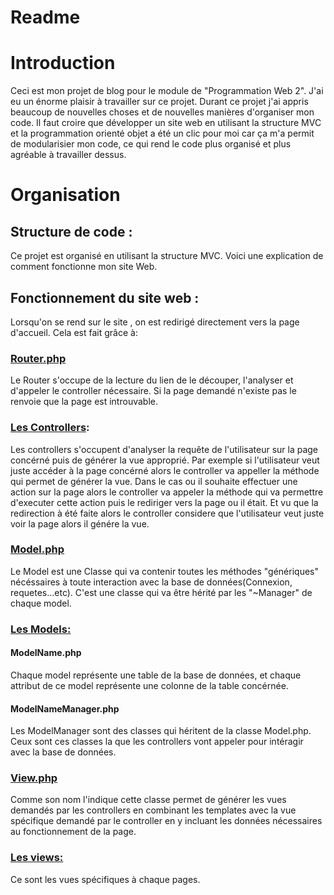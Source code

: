 # Readme

# Introduction

Ceci est mon projet de blog pour le module de "Programmation Web 2". J'ai eu un énorme plaisir à travailler sur ce projet.
Durant ce projet j'ai appris beaucoup de nouvelles choses et de nouvelles manières d'organiser mon code. Il faut croire que développer un site web en utilisant la structure MVC et la programmation orienté objet a été un clic pour moi car ça m'a permit de modularisier mon code, ce qui rend le code plus organisé et plus agréable à travailler dessus. 

# Organisation 

## Structure de code :
Ce projet est organisé en utilisant la structure MVC. 
Voici une explication de comment fonctionne mon site Web.

## Fonctionnement du site web :
<!-- TODO: INSERER LIEN SITE WEB -->
Lorsqu'on se rend sur le site <!-- INSERER LIEN ICI -->, on est redirigé directement vers la page d'accueil. Cela est fait grâce à:

### [Router.php](https://git.unistra.fr/chemaouelfihri/projet-web-2/-/tree/main/src/libraries)
Le Router s'occupe de la lecture du lien de le découper, l'analyser et d'appeler le controller nécessaire.
Si la page demandé n'existe pas le renvoie que la page est introuvable.

### [Les Controllers](https://git.unistra.fr/chemaouelfihri/projet-web-2/-/tree/main/src/controllers):
Les controllers s'occupent d'analyser la requête de l'utilisateur sur la page concérné puis de générer la vue approprié. Par exemple si l'utilisateur veut juste accéder à la page concérné alors le controller va appeller la méthode qui permet de générer la vue. 
Dans le cas ou il souhaite effectuer une action sur la page alors le controller va appeler la méthode qui va permettre d'executer cette action puis le rediriger vers la page ou il était. Et vu que la redirection à été faite alors le controller considere que l'utilisateur veut juste voir la page alors il génére la vue.

### [Model.php](https://git.unistra.fr/chemaouelfihri/projet-web-2/-/tree/main/src/libraries)
Le Model est une Classe qui va contenir toutes les méthodes "génériques" nécéssaires à toute interaction avec la base de données(Connexion, requetes...etc). C'est une classe qui va être hérité par les "~Manager" de chaque model.

### [Les Models:](https://git.unistra.fr/chemaouelfihri/projet-web-2/-/tree/main/src/models)
#### ModelName.php
Chaque model représente une table de la base de données, et chaque attribut de ce model représente une colonne de la table concérnée.

#### ModelNameManager.php
Les ModelManager sont des classes qui héritent de la classe Model.php. Ceux sont ces classes la que les controllers vont appeler pour intéragir avec la base de données.

### [View.php](https://git.unistra.fr/chemaouelfihri/projet-web-2/-/tree/main/src/libraries) 
Comme son nom l'indique cette classe permet de générer les vues demandés par les controllers en combinant les templates avec la vue spécifique demandé par le controller en y incluant les données nécessaires au fonctionnement de la page.

### [Les views:](https://git.unistra.fr/chemaouelfihri/projet-web-2/-/tree/main/src/views)
Ce sont les vues spécifiques à chaque pages.